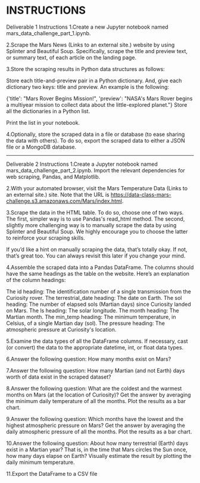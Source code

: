 # INSTRUCTIONS

Deliverable 1 Instructions
1.Create a new Jupyter notebook named mars_data_challenge_part_1.ipynb.

2.Scrape the Mars News (Links to an external site.) website by using Splinter and Beautiful Soup. Specifically, scrape the title and preview text, or summary text, of each article on the landing page.

3.Store the scraping results in Python data structures as follows:

Store each title-and-preview pair in a Python dictionary. And, give each dictionary two keys: title and preview. An example is the following:

{'title': "Mars Rover Begins Mission!", 
      'preview': "NASA's Mars Rover begins a multiyear mission to collect data about the little-explored planet."}
Store all the dictionaries in a Python list.

Print the list in your notebook.

4.Optionally, store the scraped data in a file or database (to ease sharing the data with others). To do so, export the scraped data to either a JSON file or a MongoDB database.



--------------------------------------------------------------------------------------------------
Deliverable 2 Instructions
1.Create a Jupyter notebook named mars_data_challenge_part_2.ipynb. Import the relevant dependencies for web scraping, Pandas, and Matplotlib.

2.With your automated browser, visit the Mars Temperature Data (Links to an external site.) site. Note that the URL is https://data-class-mars-challenge.s3.amazonaws.com/Mars/index.html.

3.Scrape the data in the HTML table. To do so, choose one of two ways. The first, simpler way is to use Pandas's read_html method. The second, slightly more challenging way is to manually scrape the data by using Splinter and Beautiful Soup. We highly encourage you to choose the latter to reinforce your scraping skills.

If you’d like a hint on manually scraping the data, that’s totally okay. If not, that’s great too. You can always revisit this later if you change your mind.

4.Assemble the scraped data into a Pandas DataFrame. The columns should have the same headings as the table on the website. Here’s an explanation of the column headings:

The id heading: The identification number of a single transmission from the Curiosity rover.
The terrestrial_date heading: The date on Earth.
The sol heading: The number of elapsed sols (Martian days) since Curiosity landed on Mars.
The ls heading: The solar longitude.
The month heading: The Martian month.
The min_temp heading: The minimum temperature, in Celsius, of a single Martian day (sol).
The pressure heading: The atmospheric pressure at Curiosity's location.

5.Examine the data types of all the DataFrame columns. If necessary, cast (or convert) the data to the appropriate datetime, int, or float data types.

6.Answer the following question: How many months exist on Mars?

7.Answer the following question: How many Martian (and not Earth) days worth of data exist in the scraped dataset?

8.Answer the following question: What are the coldest and the warmest months on Mars (at the location of Curiosity)? Get the answer by averaging the minimum daily temperature of all the months. Plot the results as a bar chart.

9.Answer the following question: Which months have the lowest and the highest atmospheric pressure on Mars? Get the answer by averaging the daily atmospheric pressure of all the months. Plot the results as a bar chart.

10.Answer the following question: About how many terrestrial (Earth) days exist in a Martian year? That is, in the time that Mars circles the Sun once, how many days elapse on Earth? Visually estimate the result by plotting the daily minimum temperature.

11.Export the DataFrame to a CSV file
